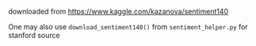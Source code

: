 downloaded from https://www.kaggle.com/kazanova/sentiment140

One may also use `download_sentiment140()` from `sentiment_helper.py` for stanford source